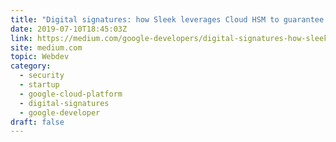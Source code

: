 ```yaml
---
title: "Digital signatures: how Sleek leverages Cloud HSM to guarantee the integrity of legal documents"
date: 2019-07-10T18:45:03Z
link: https://medium.com/google-developers/digital-signatures-how-sleek-leverages-cloud-hsm-to-guarantee-the-integrity-of-legal-documents-a7bd3b82faf6?source=rss----2e5ce7f173a5---4&utm_medium=RSS&utm_source=hune
site: medium.com
topic: Webdev
category:
  - security
  - startup
  - google-cloud-platform
  - digital-signatures
  - google-developer
draft: false
---
```

